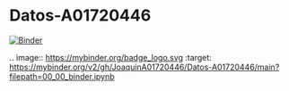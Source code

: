 # Datos-A01720446
[![Binder](https://mybinder.org/badge_logo.svg)](https://mybinder.org/v2/gh/JoaquinA01720446/Datos-A01720446/main?filepath=00_00_binder.ipynb)

.. image:: https://mybinder.org/badge_logo.svg
 :target: https://mybinder.org/v2/gh/JoaquinA01720446/Datos-A01720446/main?filepath=00_00_binder.ipynb
 
